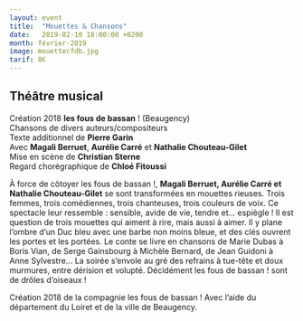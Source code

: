 ```yaml
---
layout: event
title:  "Mouettes & Chansons"
date:   2019-02-10 18:00:00 +0200
month: février-2019
image: mouettecfdb.jpg
tarif: 8€
---
```


## Théâtre musical  

Création 2018 **les fous de bassan** ! (Beaugency)  
Chansons de divers auteurs/compositeurs  
Texte additionnel de **Pierre Garin**  
Avec **Magali Berruet**, **Aurélie Carré** et **Nathalie Chouteau-Gilet**  
Mise en scène de **Christian Sterne**  
Regard chorégraphique de **Chloé Fitoussi**

À force de côtoyer les fous de bassan !, **Magali Berruet, Aurélie Carré et Nathalie Chouteau-Gilet** se sont transformées en mouettes rieuses. Trois femmes, trois comédiennes, trois chanteuses, trois couleurs de voix. Ce spectacle leur ressemble : sensible, avide de vie, tendre et… espiègle ! Il est question de trois mouettes qui aiment à rire, mais aussi à aimer. Il y plane l’ombre d’un Duc bleu avec une barbe non moins bleue, et des clés ouvrent les portes et les portées. Le conte se livre en chansons de Marie Dubas à Boris Vian, de Serge Gainsbourg à Michèle Bernard, de Jean Guidoni à Anne Sylvestre… La soirée s’envole au gré des refrains à tue-tête et doux murmures, entre dérision et volupté. Décidément les fous de bassan ! sont de drôles d’oiseaux !

Création 2018 de la compagnie les fous de bassan ! Avec l’aide du département du Loiret et de la ville de Beaugency.
